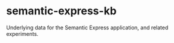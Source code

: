 # semantic-express-kb

Underlying data for the Semantic Express application, and related experiments.  
